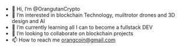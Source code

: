 - 👋 Hi, I’m @OrangutanCrypto
- 👀 I’m interested in blockchain Technology, muiltrotor drones and 3D design and AI
- 🌱 I’m currently learning all I can to become a fullstack DEV
- 💞️ I’m looking to collaborate on blockchain projects
- 📫 How to reach me orangcoin@gmail.com

<!---
OrangutanCrypto/OrangutanCrypto is a ✨ special ✨ repository because its `README.md` (this file) appears on your GitHub profile.
You can click the Preview link to take a look at your changes.
--->
